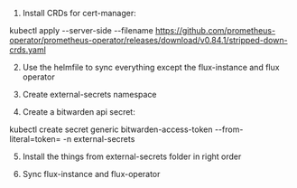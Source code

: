 
1. Install CRDs for cert-manager:

kubectl apply --server-side --filename https://github.com/prometheus-operator/prometheus-operator/releases/download/v0.84.1/stripped-down-crds.yaml

2. Use the helmfile to sync everything except the flux-instance and flux operator

3. Create external-secrets namespace

4. Create a bitwarden api secret:

  kubectl create secret generic bitwarden-access-token --from-literal=token=<Machine API Token>  -n external-secrets

5. Install the things from external-secrets folder in right order

6. Sync flux-instance and flux-operator

